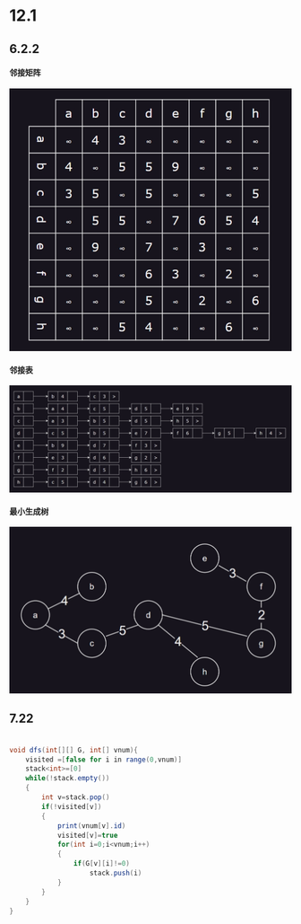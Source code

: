 # 12.1

## 6.2.2

#### 邻接矩阵

![img](img/1.png)

#### 邻接表

![img](img/2.png)

#### 最小生成树

![img](img/3.png)

## 7.22

```java

void dfs(int[][] G, int[] vnum){
    visited =[false for i in range(0,vnum)]
    stack<int>=[0]
    while(!stack.empty())
    {
        int v=stack.pop()
        if(!visited[v])
        {
            print(vnum[v].id)
            visited[v]=true
            for(int i=0;i<vnum;i++)
            {
                if(G[v][i]!=0)
                    stack.push(i)
            }
        }
    }
}

```
